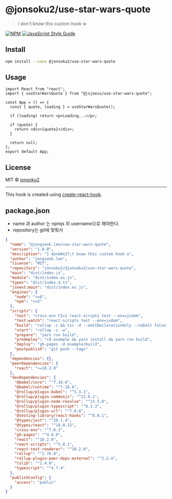 # @jonsoku2/use-star-wars-quote

> I don&#x27;t know this custom hook w

[![NPM](https://img.shields.io/npm/v/@jonsoku2/use-star-wars-quote.svg)](https://www.npmjs.com/package/@jonsoku2/use-star-wars-quote) [![JavaScript Style Guide](https://img.shields.io/badge/code_style-standard-brightgreen.svg)](https://standardjs.com)

## Install

```bash
npm install --save @jonsoku2/use-star-wars-quote
```

## Usage

```tsx
import React from "react";
import { useStarWarsQuote } from "@jsjoeio/use-star-wars-quote";

const App = () => {
  const { quote, loading } = useStarWarsQuote();

  if (loading) return <p>Loading...</p>;

  if (quote) {
    return <div>{quote}</div>;
  }

  return null;
};
export default App;
```

## License

MIT © [jonsoku2](https://github.com/jonsoku2)

---

This hook is created using [create-react-hook](https://github.com/hermanya/create-react-hook).

## package.json

- name 과 author 는 npmjs 의 username으로 해야한다.
- repository는 git에 맞춰서

```json
{
  "name": "@jongseok.lee/use-star-wars-quote",
  "version": "1.0.0",
  "description": "I don&#x27;t know this custom hook w",
  "author": "jongseok.lee",
  "license": "MIT",
  "repository": "jonsoku2/@jonsoku2/use-star-wars-quote",
  "main": "dist/index.js",
  "module": "dist/index.es.js",
  "types": "dist/index.d.ts",
  "jsnext:main": "dist/index.es.js",
  "engines": {
    "node": ">=8",
    "npm": ">=5"
  },
  "scripts": {
    "test": "cross-env CI=1 react-scripts test --env=jsdom",
    "test:watch": "react-scripts test --env=jsdom",
    "build": "rollup -c && tsc -d --emitDeclarationOnly --noEmit false --declarationDir dist",
    "start": "rollup -c -w",
    "prepare": "yarn run build",
    "predeploy": "cd example && yarn install && yarn run build",
    "deploy": "gh-pages -d example/build",
    "postpublish": "git push --tags"
  },
  "dependencies": {},
  "peerDependencies": {
    "react": ">=18.2.0"
  },
  "devDependencies": {
    "@babel/core": "^7.18.6",
    "@babel/runtime": "^7.18.6",
    "@rollup/plugin-babel": "^5.3.1",
    "@rollup/plugin-commonjs": "^22.0.1",
    "@rollup/plugin-node-resolve": "^13.3.0",
    "@rollup/plugin-typescript": "^8.3.3",
    "@rollup/plugin-url": "^7.0.0",
    "@testing-library/react-hooks": "^8.0.1",
    "@types/jest": "^28.1.4",
    "@types/react": "^18.0.15",
    "cross-env": "^7.0.3",
    "gh-pages": "^4.0.0",
    "react": "^18.2.0",
    "react-scripts": "^5.0.1",
    "react-test-renderer": "^18.2.0",
    "rollup": "^2.76.0",
    "rollup-plugin-peer-deps-external": "^2.2.4",
    "tslib": "^2.4.0",
    "typescript": "^4.7.4"
  },
  "publishConfig": {
    "access": "public"
  }
}
```
